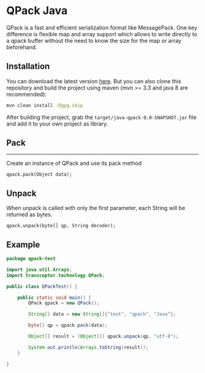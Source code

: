# QPack Java

QPack is a fast and efficient serialization format like MessagePack. One key difference is flexible map and array support which allows to write directly to a qpack buffer without the need to know the size for the map or array beforehand.


## Installation

You can download the latest version [here](https://github.com/transceptor-technology/java-qpack/releases/latest).
But you can also clone this repository and build the project using maven (mvn >= 3.3 and java 8 are recommended):

```bash
mvn clean install -Dgpg.skip
```

After building the project, grab the `target/java-qpack-0.0-SNAPSHOT.jar` file and add it to your own project as library.

## Pack
----

Create an instance of QPack and use its pack method

```qpack.pack(Object data);```

## Unpack

When unpack is called with only the first parameter, each String will be returned as bytes.

```qpack.unpack(byte[] qp, String decoder);```

## Example

```java
package qpack-test

import java.util.Arrays;
import transceptor.technology.QPack;

public class QPackTest() {

    public static void main() {
        QPack qpack = new QPack();

        String[] data = new String[]{"test", "qpack", "Java"};

        byte[] qp = qpack.pack(data);

        Object[] result = (Object[]) qpack.unpack(qp, "utf-8");

        System.out.println(Arrays.toString(result));
    }

}
```
